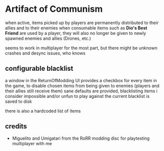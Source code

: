 # Artifact of Communism
when active, items picked up by players are permanently distributed to their allies and to their enemies
when consumable items such as **Dio's Best Friend** are used by a player, they will also no longer be given to newly spawned enemies and allies (Drones, etc.)

seems to work in multiplayer for the most part, but there might be unknown crashes and desync issues, who knows

## configurable blacklist
a window in the ReturnOfModding UI provides a checkbox for every item in the game, to disable chosen items from being given to enemies (players and their allies still receive them)
sane defaults are provided, blacklisting items i consider impossible and/or unfun to play against
the current blacklist is saved to disk

there is also a hardcoded list of items

## credits
* Miguelito and Umigatari from the RoRR modding disc for playtesting multiplayer with me

